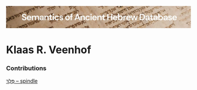 <html><body><img id="banner" src="../../images/banners/banner.png" alt="banner" /></body></html>

# **Klaas R. Veenhof**


### Contributions
[פֶּלֶךְ – spindle](../words/spindle.md)<br>